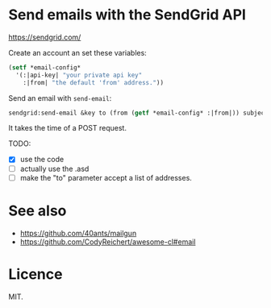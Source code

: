 # Send emails with the SendGrid API

https://sendgrid.com/

Create an account an set these variables:

```lisp
(setf *email-config*
  '(:|api-key| "your private api key"
    :|from| "the default 'from' address."))
```

Send an email with `send-email`:

```lisp
sendgrid:send-email &key to (from (getf *email-config* :|from|)) subject content (verbose *verbose*)
```

It takes the time of a POST request.

TODO:

- [X] use the code
- [ ] actually use the .asd
- [ ] make the "to" parameter accept a list of addresses.

# See also

* https://github.com/40ants/mailgun
* https://github.com/CodyReichert/awesome-cl#email

# Licence

MIT.

